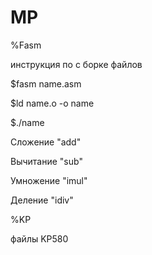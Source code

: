# MP

%Fasm 

инструкция по с борке файлов 

$fasm name.asm

$ld name.o -o name

$./name


Сложение "add"

Вычитание "sub"

Умножение "imul"

Деление  "idiv"


%KP

файлы KP580

